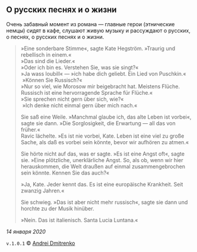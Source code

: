 ## О русских песнях и о жизни

Очень забавный момент из романа &mdash; главные герои (этнические немцы) сидят в кафе, слушают живую музыку и рассуждают о русских, о песнях, о русских песнях и о жизни.

>&raquo;Eine sonderbare Stimme&laquo;, sagte Kate Hegström. &raquo;Traurig und rebellisch in einem.&laquo;  
&raquo;Das sind die Lieder.&laquo;  
&raquo;Oder ich bin es. Verstehen Sie, was sie singt?&laquo;  
&raquo;Ja wass loubill&laquo; &mdash; &raquo;ich habe dich geliebt. Ein Lied von Puschkin.&laquo;  
 &raquo;Können Sie Russisch?&laquo;   
&raquo;Nur so viel, wie Morosow mir beigebracht hat. Meistens Flüche. Russisch ist eine hervorragende Sprache für Flüche.&laquo;  
&raquo;Sie sprechen nicht gern über sich, wie?&laquo;  
 &raquo;Ich denke nicht einmal gern über mich nach.&laquo;
>
>Sie saß eine Weile. &raquo;Manchmal glaube ich, das alte Leben ist vorbei&laquo;, sagte sie dann. &raquo;Die Sorglosigkeit, die Erwartung &mdash; all das von früher.&laquo;  
Ravic lächelte. &raquo;Es ist nie vorbei, Kate. Leben ist eine viel zu große Sache, als daß es vorbei sein könnte, bevor wir aufhören zu atmen.&laquo;  
>
>Sie hörte nicht auf das, was er sagte. &raquo;Es ist eine Angst oft&laquo;, sagte sie. &raquo;Eine plötzliche, unerklärliche Angst. So, als ob, wenn wir hier herauskommen, die Welt draußen auf einmal zusammengebrochen sein könnte. Kennen Sie das auch?&laquo;  
>
>&raquo;Ja, Kate. Jeder kennt das. Es ist eine europäische Krankheit. Seit zwanzig Jahren.&laquo;  
>
>Sie schwieg. &raquo;Das ist aber nicht mehr russisch&laquo;, sagte sie dann und horchte zu der Musik hinüber.  
>
>&raquo;Nein. Das ist italienisch. Santa Lucia Luntana.&laquo;  


_14 января 2020_

`v.1.0.1` &copy; [Andrei Dmitrenko](https://admitrenko.github.io/blog)

